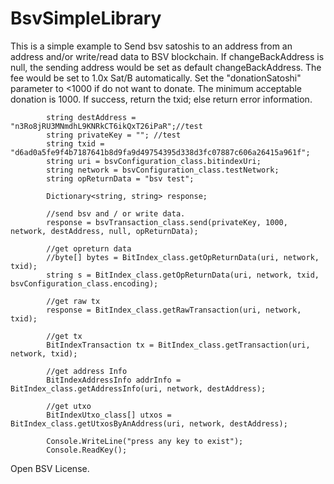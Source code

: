 # BsvSimpleLibrary
This is a simple example to Send bsv satoshis to an address from an address and/or write/read data to BSV blockchain. 
If changeBackAddress is null, the sending address would be set as default changeBackAddress. 
The fee would be set to 1.0x Sat/B automatically. 
Set the "donationSatoshi" parameter to <1000 if do not want to donate. The minimum acceptable donation is 1000. 
If success, return the txid; else return error information. 

            string destAddress = "n3Ro8jRU3MNmdhL9KNRkCT6ikQxT26iPaR";//test
            string privateKey = ""; //test
            string txid = "d6ad0a5fe9f4b7187641b8d9fa9d49754395d338d3fc07887c606a26415a961f";
            string uri = bsvConfiguration_class.bitindexUri;
            string network = bsvConfiguration_class.testNetwork;
            string opReturnData = "bsv test";

            Dictionary<string, string> response;

            //send bsv and / or write data.
            response = bsvTransaction_class.send(privateKey, 1000, network, destAddress, null, opReturnData);

            //get opreturn data
            //byte[] bytes = BitIndex_class.getOpReturnData(uri, network, txid);
            string s = BitIndex_class.getOpReturnData(uri, network, txid, bsvConfiguration_class.encoding);

            //get raw tx
            response = BitIndex_class.getRawTransaction(uri, network, txid);

            //get tx
            BitIndexTransaction tx = BitIndex_class.getTransaction(uri, network, txid);

            //get address Info
            BitIndexAddressInfo addrInfo = BitIndex_class.getAddressInfo(uri, network, destAddress);

            //get utxo
            BitIndexUtxo_class[] utxos = BitIndex_class.getUtxosByAnAddress(uri, network, destAddress);

            Console.WriteLine("press any key to exist");
            Console.ReadKey();
Open BSV License.

